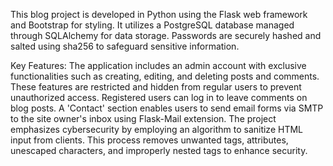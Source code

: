This blog project is developed in Python using the Flask web framework and Bootstrap for styling. It utilizes a PostgreSQL database managed through SQLAlchemy for data storage. Passwords are securely hashed and salted using sha256 to safeguard sensitive information.

Key Features:
The application includes an admin account with exclusive functionalities such as creating, editing, and deleting posts and comments. These features are restricted and hidden from regular users to prevent unauthorized access.
Registered users can log in to leave comments on blog posts. A 'Contact' section enables users to send email forms via SMTP to the site owner's inbox using Flask-Mail extension.
The project emphasizes cybersecurity by employing an algorithm to sanitize HTML input from clients. This process removes unwanted tags, attributes, unescaped characters, and improperly nested tags to enhance security.
